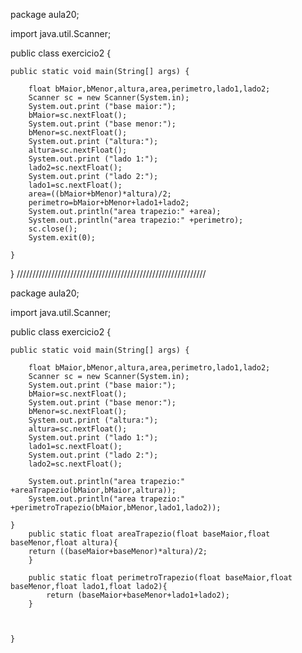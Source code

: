 package aula20;

import java.util.Scanner;

public class exercicio2 {

	public static void main(String[] args) {
		
		float bMaior,bMenor,altura,area,perimetro,lado1,lado2;
		Scanner sc = new Scanner(System.in);
		System.out.print ("base maior:");
		bMaior=sc.nextFloat();
		System.out.print ("base menor:");
		bMenor=sc.nextFloat();
		System.out.print ("altura:");
		altura=sc.nextFloat();
		System.out.print ("lado 1:");
		lado2=sc.nextFloat();
		System.out.print ("lado 2:");
		lado1=sc.nextFloat();
		area=((bMaior+bMenor)*altura)/2;
		perimetro=bMaior+bMenor+lado1+lado2;
		System.out.println("area trapezio:" +area);
		System.out.println("area trapezio:" +perimetro);
		sc.close();		
        System.exit(0);
        
	}

}
////////////////////////////////////////////////////////////

package aula20;

import java.util.Scanner;

public class exercicio2 {

	public static void main(String[] args) {
		
		float bMaior,bMenor,altura,area,perimetro,lado1,lado2;
		Scanner sc = new Scanner(System.in);
		System.out.print ("base maior:");
		bMaior=sc.nextFloat();
		System.out.print ("base menor:");
		bMenor=sc.nextFloat();
		System.out.print ("altura:");
		altura=sc.nextFloat();
		System.out.print ("lado 1:");
		lado1=sc.nextFloat();
		System.out.print ("lado 2:");
		lado2=sc.nextFloat();
		
		System.out.println("area trapezio:" +areaTrapezio(bMaior,bMaior,altura));
		System.out.println("area trapezio:" +perimetroTrapezio(bMaior,bMenor,lado1,lado2));
		
	}
		public static float areaTrapezio(float baseMaior,float baseMenor,float altura){
		return ((baseMaior+baseMenor)*altura)/2;
		}
		
		public static float perimetroTrapezio(float baseMaior,float baseMenor,float lado1,float lado2){
			return (baseMaior+baseMenor+lado1+lado2);
		}
			
        
        
	}
